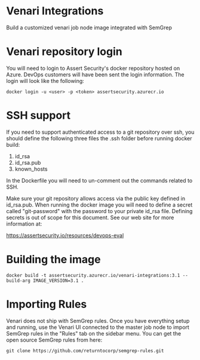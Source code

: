 # Venari Integrations
Build a customized venari job node image integrated with SemGrep

# Venari repository login

You will need to login to Assert Security's docker repository hosted on Azure. DevOps customers will have been sent the login information.  The login will look like the following:

````
docker login -u <user> -p <token> assertsecurity.azurecr.io
````

# SSH support
If you need to support authenticated access to a git repository over ssh, you should define the following three files the .ssh folder before running docker build:

1) id_rsa
2) id_rsa.pub
3) known_hosts

In the Dockerfile you will need to un-comment out the commands related to SSH.

Make sure your git repository allows access via the public key defined in id_rsa.pub.  When running the docker image you will need to define a secret called "git-password" with the password to your private id_rsa file.  Defining secrets is out of scope for this document.  See our web site for more information at:

https://assertsecurity.io/resources/devops-eval

# Building the image

````
docker build -t assertsecurity.azurecr.io/venari-integrations:3.1 --build-arg IMAGE_VERSION=3.1 .
````

# Importing Rules

Venari does not ship with SemGrep rules.  Once you have everything setup and running, use the Venari UI connected to the master job node to import SemGrep rules in the "Rules" tab on the sidebar menu.  You can get the open source SemGrep rules from here:

````
git clone https://github.com/returntocorp/semgrep-rules.git
````